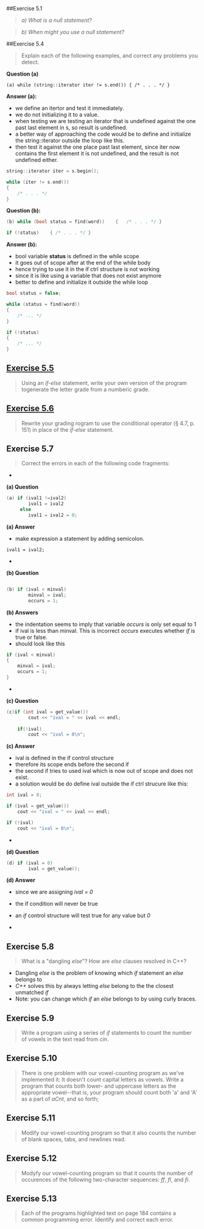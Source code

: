 
 &nbsp; 
 &nbsp;
 &nbsp;
 &nbsp;
 &nbsp;
 &nbsp;
 &nbsp;
 &nbsp;
 &nbsp;
 &nbsp;
 &nbsp;
 &nbsp;
 &nbsp;
 &nbsp;



##Exercise 5.1

>*a) What is a null statement?*

> *b) When might you use a null statement?*



##Exercise 5.4


>Explain each of the following examples, and correct any problems you detect.

**Question (a)**

```
(a) while (string::iterator iter != s.end()) { /* . . . */ }
```
**Answer (a):**

- we define an itertor and test it immediately.
- we do not initializing it to a value.
- when testing we are testing an iterator that is undefined against the one past last element in s, so result is undefined.
- a better way of approaching the code would be to define and initialize the string::iterator outside the loop like this.
- then test it against the one place past last element, since iter now contains the first element it is not undefined, and the result is not undefined either.



```cpp
string::iterator iter = s.begin();

while (iter != s.end())
{
	/* . . . */
}

```


**Question (b):**

```cpp
(b) while (bool status = find(word))	{	/* . . . */ }

if (!status)	{ /* . . . */ }
```


**Answer (b):**

- bool variable **status** is defined in the while scope
- it goes out of scope after at the end of the while body
- hence trying to use it in the if ctrl structure is not working
- since it is like using a variable that does not exist anymore
- better to define and initialize it outside the while loop


```cpp
bool status = false;

while (status = find(word))
{
	/* ... */
}

if (!status)
{
	/* ... */
}
```



## [Exercise 5.5](ex5_5/main.cpp)

>  Using an *if-else* statement, write your own version of the program togenerate the letter grade from a numberic grade.


## [Exercise 5.6](ex5_6/main.cpp)

> Rewrite your grading rogram to use the conditional operator (§ 4.7, p. 151) in place of the *if-else* statement.

## Exercise 5.7
>Correct the errors in each of the following code fragments:

-

**(a) Question**

```cpp
(a) if (ival1 !=ival2)
		ival1 = ival2
	 else
	 	ival1 = ival2 = 0;
```



**(a) Answer**
- make expression a statement by adding semicolon.

```ival1 = ival2;```

-

**(b) Question**

```cpp

(b) if (ival < minval)
		minval = ival;
		occurs = 1;
```

**(b) Answers**

- the indentation seems to imply that variable *occurs* is only set equal to 1
- if ival is less than minval. This is incorrect *occurs* executes whether *if* is true or false.
- should look like this

```cpp
if (ival < minval)
{
	minval = ival;
	occurs = 1;
}
```
-
**(c) Question**

```cpp
(c)if (int ival = get_value())
		cout << "ival = " << ival << endl;
		
	if(!ival)
		cout << "ival = 0\n";
```

**(c) Answer**

- ival is defined in the if control structure
- therefore its scope ends before the second if
- the second if tries to used ival which is now out of scope and does not exist.
- a solution would be do define ival outside the if ctrl strucure like this:

```cpp
int ival = 0;

if (ival = get_value())
	cout << "ival = " << ival << endl;

if (!ival)
	cout << "ival = 0\n";
```

-

**(d) Question**

```cpp
(d) if (ival = 0)
		ival = get_value();
```

**(d) Answer**

- since we are assigning *ival = 0*
- the if condition will never be true
- an *if* control structure will test true for any value but *0*

-

## Exercise 5.8
>What is a "dangling *else*"? How are *else* clauses resolved in C++?


- Dangling *else* is the problem of knowing which *if* statement an *else* belongs to
- *C++* solves this by always letting *else* belong to the the closest unmatched *if*
- Note: you can change which *if* an *else* belongs to by using curly braces.


## Exercise 5.9 

>Write a program using a series of *if* statements to count the number of vowels in the text read from *cin*.



## Exercise 5.10
>There is one problem with our vowel-counting program as we've implemented it: It doesn't count capital letters as vowels. Write a program that counts both lower- and uppercase letters as the appropriate vowel--that is, your program should count both 'a' and 'A' as a part of *aCnt*, and so forth;
>

## Exercise 5.11

>Modify our vowel-counting program so that it also counts the number of blank spaces, tabs, and newlines read.
>

## Exercise 5.12

>Modyfy our vowel-counting program so that it counts the number of occurences of the following two-character sequences: *ff*, *fl*, and *fi*.
>

## Exercise 5.13

>Each of the programs highlighted text on page 184 contains a common programming error. Identify and correct each error.















 &nbsp;
 &nbsp;
 &nbsp;
 &nbsp;
 &nbsp;
 &nbsp;







